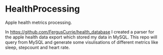 # HealthProcessing
Apple health metrics processing. 

In https://github.com/FergusCurrie/health_database I created a parser for the apple health data export which stored my data in MySQL. This repo will query from MySQL and generate some visulisations of different metrics like sleep, stepcount and heart rate. 
